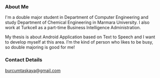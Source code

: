 ### About Me ###
I'm a double major student in Department of Computer Engineering  and study Department of Chemical Engineering in Marmara University.
I also work at Turkcell as a part-time Business Intelligence Administration.

My thesis is about Android Application based on Text to Speech and I want to develop myself at this area. I’m the kind of person who likes to be busy, so double majoring is good for me!


### Contact Details ###
burcumtaskaya@gmail.com